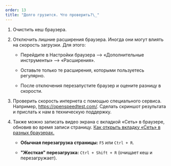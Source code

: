 ```yaml
---
order: 13
title: "Долго грузится. Что проверить?\_"
---
```


1. Очистить кеш браузера.

2. Отключить лишние расширения браузера. Иногда они могут влиять на скорость загрузки. Для этого:

   -  Перейдите в Настройки браузера --> «Дополнительные инструменты» --> «Расширения».

   -  Оставьте только те расширения, которыми пользуетесь регулярно.

   -  После отключения перезапустите браузер и оцените разницу в скорости.

3. Проверить скорость интернета с помощью специального сервиса. Например, <https://openspeedtest.com/>. Сделать скриншот результата и прислать к нам в техническую поддержку.

4. Также можно записать видео экрана с вкладкой «Сеть» в браузере, обновив во время записи страницу. [Как открыть вкладку «Сеть» в разных браузерах.](./kak-vygruzit-logi)

   -  **Обычная перезагрузка страницы:**  `F5` или `Ctrl + R`.

   -  **"Жесткая" перезагрузка:**  `Ctrl + Shift + R` (очищает кеш и перезагружает).